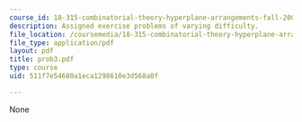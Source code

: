 ```yaml
---
course_id: 18-315-combinatorial-theory-hyperplane-arrangements-fall-2004
description: Assigned exercise problems of varying difficulty.
file_location: /coursemedia/18-315-combinatorial-theory-hyperplane-arrangements-fall-2004/511f7e54680a1eca1298610e3d568a0f_prob3.pdf
file_type: application/pdf
layout: pdf
title: prob3.pdf
type: course
uid: 511f7e54680a1eca1298610e3d568a0f

---
```

None